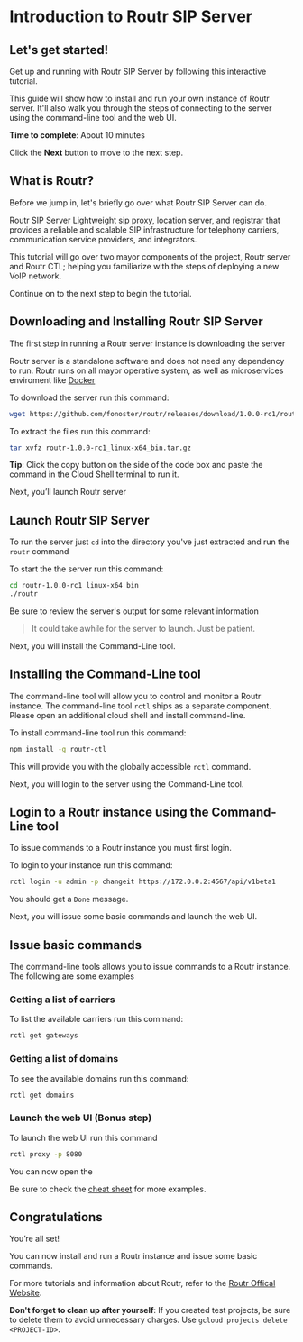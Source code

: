 # Introduction to Routr SIP Server

## Let's get started!

Get up and running with Routr SIP Server by following this interactive tutorial.

This guide will show how to install and run your own instance of Routr server. It'll also walk you through the steps of connecting to the server using the command-line tool and the web UI. 

**Time to complete**: About 10 minutes

Click the **Next** button to move to the next step.


## What is Routr?

Before we jump in, let's briefly go over what Routr SIP Server can do.

Routr SIP Server Lightweight sip proxy, location server, and registrar that provides a reliable and scalable SIP infrastructure for telephony carriers, communication service providers, and integrators.

This tutorial will go over two mayor components of the project, Routr server and Routr CTL; helping you familiarize with the steps of deploying a new VoIP network.

Continue on to the next step to begin the tutorial.

## Downloading and Installing Routr SIP Server

The first step in running a Routr server instance is downloading the server

Routr server is a standalone software and does not need any dependency to run. Routr runs on all mayor operative system, as well as microservices enviroment like [Docker](https://www.docker.com/)

To download the server run this command:
```bash
wget https://github.com/fonoster/routr/releases/download/1.0.0-rc1/routr-1.0.0-rc1_linux-x64_bin.tar.gz
```

To extract the files run this command:
```bash
tar xvfz routr-1.0.0-rc1_linux-x64_bin.tar.gz
```

**Tip**: Click the copy button on the side of the code box and paste the command in the Cloud Shell terminal to run it.

Next, you’ll launch Routr server


## Launch Routr SIP Server

To run the server just `cd` into the directory you've just extracted and run the `routr` command

To start the the server run this command:
```bash
cd routr-1.0.0-rc1_linux-x64_bin
./routr
```
Be sure to review the server's output for some relevant information

> It could take awhile for the server to launch. Just be patient.

Next, you will install the Command-Line tool.

## Installing the Command-Line tool

The command-line tool will allow you to control and monitor a Routr instance. The command-line tool `rctl` ships as a separate component.
Please open an additional cloud shell <open-cloud-shell-button></open-cloud-shell-button> and install command-line.

To install command-line tool run this command:
```bash
npm install -g routr-ctl
```

This will provide you with the globally accessible `rctl` command. 

Next, you will login to the server using the Command-Line tool.

## Login to a Routr instance using the Command-Line tool

To issue commands to a Routr instance you must first login.

To login to your instance run this command:
```bash
rctl login -u admin -p changeit https://172.0.0.2:4567/api/v1beta1
```

You should get a `Done` message. 

Next, you will issue some basic commands and launch the web UI.

## Issue basic commands

The command-line tools allows you to issue commands to a Routr instance. The following are some examples

### Getting a list of carriers

To list the available carriers run this command:
```bash
rctl get gateways
```

### Getting a list of domains

To see the available domains run this command:
```bash
rctl get domains
```
### Launch the web UI (Bonus step)

To launch the web UI run this command
```bash
rctl proxy -p 8080
```

You can now open the <walkthrough-spotlight-pointer spotlightId="devshell-web-preview-button" text="Open Cloud Shell"></walkthrough-spotlight-pointer>

Be sure to check the [cheat sheet](https://routr.io/docs/administration/cli/cheatsheet/) for more examples.

## Congratulations

<walkthrough-conclusion-trophy></walkthrough-conclusion-trophy>

You’re all set!

You can now install and run a Routr instance and issue some basic commands. 

For more tutorials and information about Routr, refer to the [Routr Offical Website](https://routr.io/docs/overview).

**Don't forget to clean up after yourself**: If you created test projects, be sure to delete them to avoid unnecessary charges. Use `gcloud projects delete <PROJECT-ID>`.
